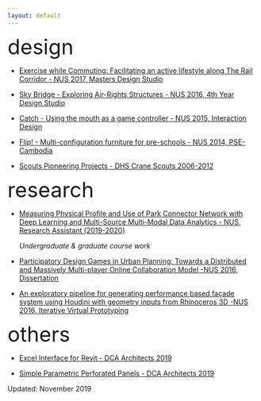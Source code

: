 ```yaml
---
layout: default
---
```


<style>
    .intro-title {
        font-size: 3em;
    }
</style>

<div class="intro-title">design</div>

- [Exercise while Commuting: Facilitating an active lifestyle along The Rail Corridor - NUS 2017, Masters Design Studio](./railcorridor.html)

- [Sky Bridge - Exploring Air-Rights Structures - NUS 2016, 4th Year Design Studio](./skybridge.html)

- [Catch - Using the mouth as a game controller - NUS 2015, Interaction Design](./catch.html)

- [Flip! - Multi-configuration furniture for pre-schools - NUS 2014, PSE-Cambodia](./flip.html)

- [Scouts Pioneering Projects - DHS Crane Scouts 2006-2012](./scout.html)  

<div class="intro-title">research</div>

- [Measuring Physical Profile and Use of Park Connector Network with Deep Learning and Multi-Source Multi-Modal Data Analytics - NUS, Research Assistant (2019-2020)](./pcn.html)

    *Undergraduate & graduate course work*
- [Participatory Design Games in Urban Planning: Towards a Distributed and Massively Multi-player Online Collaboration Model -NUS 2016, Dissertation](portfolio/dissertation_2016.pdf)

- [An exploratory pipeline for generating performance based façade system using Houdini with geometry inputs from Rhinoceros 3D -NUS 2016, Iterative Virtual Prototyping](portfolio/ivp_report.pdf)

<div class="intro-title">others</div>

- [Excel Interface for Revit - DCA Architects 2019](./excel_to_revit.html)

- [Simple Parametric Perforated Panels - DCA Architects 2019](./perforated_panels.html)


Updated: November 2019
